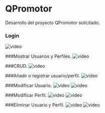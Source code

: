 # QPromotor

Desarrollo del proyecto QPromotor solicitado.

### Login
![video](Ev/Login.PNG)

###Mostrar Usuarios y Perfiles.
  ![video](Ev/TablasUyP.PNG)

###CRUD.
  ![video](Ev/CRUD.PNG)

###Añadir o registrar usuario/perfil.
  ![video](Ev/Registro.PNG)

###Modificar Usuario.
  ![video](Ev/ModUL.PNG)
  ![video](Ev/Modificar.PNG)

###Modificar Perfil.
  ![video](Ev/ModPL.PNG)
  ![video](Ev/ModPerfil,PNG)

###Eliminar Usuario y Perfil.
  ![video](Ev/ElimUserL.PNG)
  ![video](Ev/ElimPerf.PNG)
